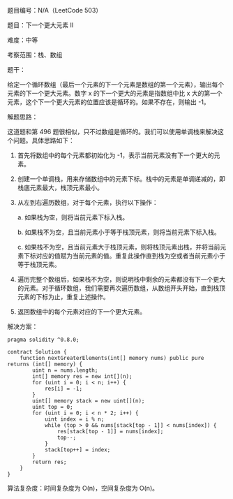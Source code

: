 题目编号：N/A（LeetCode 503）

题目：下一个更大元素 II

难度：中等

考察范围：栈、数组

题干：

给定一个循环数组（最后一个元素的下一个元素是数组的第一个元素），输出每个元素的下一个更大元素。数字 x 的下一个更大的元素是指数组中比 x 大的第一个元素，这个下一个更大元素的位置应该是循环的。如果不存在，则输出 -1。

解题思路：

这道题和第 496 题很相似，只不过数组是循环的。我们可以使用单调栈来解决这个问题。具体思路如下：

1. 首先将数组中的每个元素都初始化为 -1，表示当前元素没有下一个更大的元素。

2. 创建一个单调栈，用来存储数组中的元素下标。栈中的元素是单调递减的，即栈底元素最大，栈顶元素最小。

3. 从左到右遍历数组，对于每个元素，执行以下操作：

   a. 如果栈为空，则将当前元素下标入栈。

   b. 如果栈不为空，且当前元素小于等于栈顶元素，则将当前元素下标入栈。

   c. 如果栈不为空，且当前元素大于栈顶元素，则将栈顶元素出栈，并将当前元素下标对应的值赋为当前元素的值。重复此操作直到栈为空或者当前元素小于等于栈顶元素。

4. 遍历完整个数组后，如果栈不为空，则说明栈中剩余的元素都没有下一个更大的元素。对于循环数组，我们需要再次遍历数组，从数组开头开始，直到栈顶元素的下标为止，重复上述操作。

5. 返回数组中的每个元素对应的下一个更大元素。

解决方案：

```solidity
pragma solidity ^0.8.0;

contract Solution {
    function nextGreaterElements(int[] memory nums) public pure returns (int[] memory) {
        uint n = nums.length;
        int[] memory res = new int[](n);
        for (uint i = 0; i < n; i++) {
            res[i] = -1;
        }
        uint[] memory stack = new uint[](n);
        uint top = 0;
        for (uint i = 0; i < n * 2; i++) {
            uint index = i % n;
            while (top > 0 && nums[stack[top - 1]] < nums[index]) {
                res[stack[top - 1]] = nums[index];
                top--;
            }
            stack[top++] = index;
        }
        return res;
    }
}
```

算法复杂度：时间复杂度为 O(n)，空间复杂度为 O(n)。